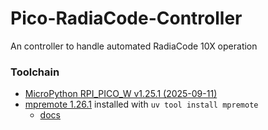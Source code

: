 # Pico-RadiaCode-Controller
An controller to handle automated RadiaCode 10X operation

### Toolchain
* [MicroPython RPI_PICO_W v1.25.1 (2025-09-11)](https://micropython.org/download/RPI_PICO_W/)
* [mpremote 1.26.1](https://pypi.org/project/mpremote/) installed with `uv tool install mpremote`
  * [docs](https://docs.micropython.org/en/latest/reference/mpremote.html) 